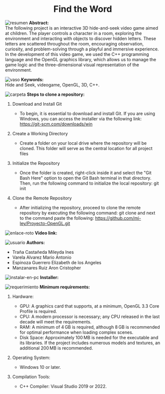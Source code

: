 <h1 align="center"> Find the Word </h1>




![resumen](https://github.com/user-attachments/assets/bdd61554-e9e3-4eb5-9631-1fe4e6010492) **Abstract:**   
The following project is an interactive 3D hide-and-seek video game aimed at children. The player controls a character in a room, exploring the environment and interacting with objects to discover hidden letters. These letters are scattered throughout the room, encouraging observation, curiosity, and problem-solving through a playful and immersive experience. In the development of 
this video game, we used the C++ programming language and the OpenGL graphics library, which allows us to manage the game logic and the three-dimensional visual representation of the environment.    

    

![vaso](https://github.com/user-attachments/assets/237c9460-35a4-45e6-a2b4-394b030d8d96)   **Keywords:**  
 Hide and Seek, videogame, OpenGL, 3D, C++. 





![carpeta](https://github.com/user-attachments/assets/ea5508f6-4076-4081-b050-2511a554e01e)  **Steps to clone a repository:** 

 1. Download and Install Git
    - To begin, it is essential to download and install Git. If you are using Windows, you can access the installer via the following     link: https://git-scm.com/downloads/win

2. Create a Working Directory
    - Create a folder on your local drive where the repository will be cloned. This folder will serve as the central location for all project files
     
3. Initialize the Repository
   - Once the folder is created, right-click inside it and select the "Git Bash Here" option to open the Git Bash terminal in that directory. Then, run the following command to initialize the local repository:  git init

4. Clone the Remote Repository
   - After initializing the repository, proceed to clone the remote repository by executing the following command: git clone and next to the command paste the following: https://github.com/mi-ley/Proyecto-OpenGL.git











![enlace-roto](https://github.com/user-attachments/assets/cdb92acc-9ef0-4dff-9bef-a043a208f0a1)  **Video link:**
        

![usuario](https://github.com/user-attachments/assets/5c538c68-caaf-4f0d-9750-f720dfa2d9f1)  **Authors:** 
- Traña Castañeda Mileyda Ines  
- Varela Alvarez Mario Antonio   
- Espinoza Guerrero Elizabeth de los Angeles    
- Manzanares Ruiz Aron Cristopher 


![instalar-en-pc](https://github.com/user-attachments/assets/4aac9686-f793-4c76-a264-2f924af2d67e)  **Installer:**            




![requerimiento](https://github.com/user-attachments/assets/11aec185-fcdc-4d28-8b72-447a8b212353)  **Minimum requirements:**    

1. Hardware:
   - GPU: A graphics card that supports, at a minimum, OpenGL 3.3 Core Profile is required.
   - CPU: A modern processor is necessary; any CPU released in the last decade will meet the requirements.
   - RAM: A minimum of 4 GB is required, although 8 GB is recommended for optimal performance when loading complex scenes.
   - Disk Space: Approximately 100 MB is needed for the executable and its libraries. If the project includes numerous models and textures, an additional 200 MB is recommended.

2. Operating System:
   - Windows 10 or later.

3. Compilation Tools:
   - C++ Compiler: Visual Studio 2019 or 2022.




